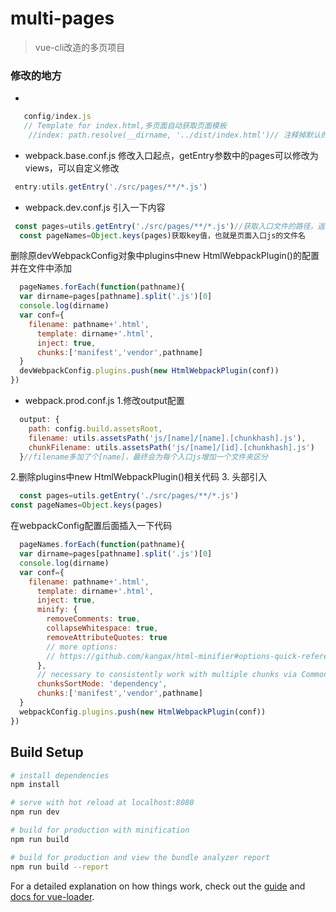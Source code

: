 # multi-pages

> vue-cli改造的多页项目
### 修改的地方
+   
```javascript
   config/index.js
   // Template for index.html,多页面自动获取页面模板
    //index: path.resolve(__dirname, '../dist/index.html')// 注释掉默认的页面模板

  ```
+ webpack.base.conf.js
  修改入口起点，getEntry参数中的pages可以修改为views，可以自定义修改
```javascript 
 entry:utils.getEntry('./src/pages/**/*.js') 
```
+ webpack.dev.conf.js
  引入一下内容
```javascript
 const pages=utils.getEntry('./src/pages/**/*.js')//获取入口文件的路径，返回值为对象{index:'./src/pages/index/index.html'}
  const pageNames=Object.keys(pages)获取key值，也就是页面入口js的文件名
```
删除原devWebpackConfig对象中plugins中new HtmlWebpackPlugin()的配置
并在文件中添加
```javascript
  pageNames.forEach(function(pathname){
  var dirname=pages[pathname].split('.js')[0]
  console.log(dirname)
  var conf={
    filename: pathname+'.html',
      template: dirname+'.html',
      inject: true,
      chunks:['manifest','vendor',pathname]
  }
  devWebpackConfig.plugins.push(new HtmlWebpackPlugin(conf))
})
```
+ webpack.prod.conf.js
1.修改output配置
```javascript
  output: {
    path: config.build.assetsRoot,
    filename: utils.assetsPath('js/[name]/[name].[chunkhash].js'),
    chunkFilename: utils.assetsPath('js/[name]/[id].[chunkhash].js')
  }//filename多加了个[name]，最终会为每个入口js增加一个文件夹区分
```
2.删除plugins中new HtmlWebpackPlugin()相关代码
3. 头部引入
```javascript
  const pages=utils.getEntry('./src/pages/**/*.js')
const pageNames=Object.keys(pages)
```
在webpackConfig配置后面插入一下代码
```javascript
  pageNames.forEach(function(pathname){
  var dirname=pages[pathname].split('.js')[0]
  console.log(dirname)
  var conf={
    filename: pathname+'.html',
      template: dirname+'.html',
      inject: true,
      minify: {
        removeComments: true,
        collapseWhitespace: true,
        removeAttributeQuotes: true
        // more options:
        // https://github.com/kangax/html-minifier#options-quick-reference
      },
      // necessary to consistently work with multiple chunks via CommonsChunkPlugin
      chunksSortMode: 'dependency',
      chunks:['manifest','vendor',pathname]
  }
  webpackConfig.plugins.push(new HtmlWebpackPlugin(conf))
})

```

## Build Setup

``` bash
# install dependencies
npm install

# serve with hot reload at localhost:8080
npm run dev

# build for production with minification
npm run build

# build for production and view the bundle analyzer report
npm run build --report
```

For a detailed explanation on how things work, check out the [guide](http://vuejs-templates.github.io/webpack/) and [docs for vue-loader](http://vuejs.github.io/vue-loader).
